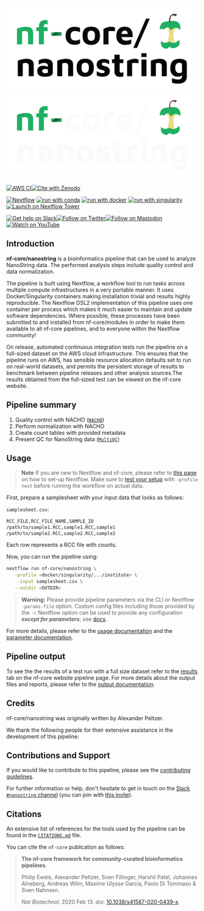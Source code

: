 # ![nf-core/nanostring](docs/images/nf-core-nanostring_logo_light.png#gh-light-mode-only) ![nf-core/nanostring](docs/images/nf-core-nanostring_logo_dark.png#gh-dark-mode-only)

[![AWS CI](https://img.shields.io/badge/CI%20tests-full%20size-FF9900?labelColor=000000&logo=Amazon%20AWS)](https://nf-co.re/nanostring/results)[![Cite with Zenodo](http://img.shields.io/badge/DOI-10.5281/zenodo.XXXXXXX-1073c8?labelColor=000000)](https://doi.org/10.5281/zenodo.XXXXXXX)

[![Nextflow](https://img.shields.io/badge/nextflow%20DSL2-%E2%89%A522.10.1-23aa62.svg)](https://www.nextflow.io/)
[![run with conda](http://img.shields.io/badge/run%20with-conda-3EB049?labelColor=000000&logo=anaconda)](https://docs.conda.io/en/latest/)
[![run with docker](https://img.shields.io/badge/run%20with-docker-0db7ed?labelColor=000000&logo=docker)](https://www.docker.com/)
[![run with singularity](https://img.shields.io/badge/run%20with-singularity-1d355c.svg?labelColor=000000)](https://sylabs.io/docs/)
[![Launch on Nextflow Tower](https://img.shields.io/badge/Launch%20%F0%9F%9A%80-Nextflow%20Tower-%234256e7)](https://tower.nf/launch?pipeline=https://github.com/nf-core/nanostring)

[![Get help on Slack](http://img.shields.io/badge/slack-nf--core%20%23nanostring-4A154B?labelColor=000000&logo=slack)](https://nfcore.slack.com/channels/nanostring)[![Follow on Twitter](http://img.shields.io/badge/twitter-%40nf__core-1DA1F2?labelColor=000000&logo=twitter)](https://twitter.com/nf_core)[![Follow on Mastodon](https://img.shields.io/badge/mastodon-nf__core-6364ff?labelColor=FFFFFF&logo=mastodon)](https://mstdn.science/@nf_core)[![Watch on YouTube](http://img.shields.io/badge/youtube-nf--core-FF0000?labelColor=000000&logo=youtube)](https://www.youtube.com/c/nf-core)

## Introduction

**nf-core/nanostring** is a bioinformatics pipeline that can be used to analyze NanoString data. The performed analysis steps include quality control and data normalization.

The pipeline is built using Nextflow, a workflow tool to run tasks across multiple compute infrastructures in a very portable manner. It uses Docker/Singularity containers making installation trivial and results highly reproducible. The Nextflow DSL2 implementation of this pipeline uses one container per process which makes it much easier to maintain and update software dependencies. Where possible, these processes have been submitted to and installed from nf-core/modules in order to make them available to all nf-core pipelines, and to everyone within the Nextflow community!

On release, automated continuous integration tests run the pipeline on a full-sized dataset on the AWS cloud infrastructure. This ensures that the pipeline runs on AWS, has sensible resource allocation defaults set to run on real-world datasets, and permits the persistent storage of results to benchmark between pipeline releases and other analysis sources.The results obtained from the full-sized test can be viewed on the nf-core website.

## Pipeline summary

1. Quality control with NACHO ([`NACHO`](https://github.com/mcanouil/NACHO/))
2. Perform normalization with NACHO
3. Create count tables with provided metadata
4. Present QC for NanoString data ([`MultiQC`](http://multiqc.info/))

## Usage

> **Note**
> If you are new to Nextflow and nf-core, please refer to [this page](https://nf-co.re/docs/usage/installation) on how
> to set-up Nextflow. Make sure to [test your setup](https://nf-co.re/docs/usage/introduction#how-to-run-a-pipeline)
> with `-profile test` before running the workflow on actual data.

First, prepare a samplesheet with your input data that looks as follows:

`samplesheet.csv`:

```csv
RCC_FILE,RCC_FILE_NAME,SAMPLE_ID
/path/to/sample1.RCC,sample1.RCC,sample1
/path/to/sample2.RCC,sample2.RCC,sample2
```

Each row represents a RCC file with counts.

Now, you can run the pipeline using:

```bash
nextflow run nf-core/nanostring \
   -profile <docker/singularity/.../institute> \
   --input samplesheet.csv \
   --outdir <OUTDIR>
```

> **Warning:**
> Please provide pipeline parameters via the CLI or Nextflow `-params-file` option. Custom config files including those
> provided by the `-c` Nextflow option can be used to provide any configuration _**except for parameters**_;
> see [docs](https://nf-co.re/usage/configuration#custom-configuration-files).

For more details, please refer to the [usage documentation](https://nf-co.re/nanostring/usage) and the [parameter documentation](https://nf-co.re/nanostring/parameters).

## Pipeline output

To see the the results of a test run with a full size dataset refer to the [results](https://nf-co.re/nanostring/results) tab on the nf-core website pipeline page.
For more details about the output files and reports, please refer to the
[output documentation](https://nf-co.re/nanostring/output).

## Credits

nf-core/nanostring was originally written by Alexander Peltzer.

We thank the following people for their extensive assistance in the development of this pipeline:

<!-- TODO nf-core: If applicable, make list of people who have also contributed -->

## Contributions and Support

If you would like to contribute to this pipeline, please see the [contributing guidelines](.github/CONTRIBUTING.md).

For further information or help, don't hesitate to get in touch on the [Slack `#nanostring` channel](https://nfcore.slack.com/channels/nanostring) (you can join with [this invite](https://nf-co.re/join/slack)).

## Citations

<!-- TODO nf-core: Add citation for pipeline after first release. Uncomment lines below and update Zenodo doi and badge at the top of this file. -->
<!-- If you use  nf-core/nanostring for your analysis, please cite it using the following doi: [10.5281/zenodo.XXXXXX](https://doi.org/10.5281/zenodo.XXXXXX) -->

An extensive list of references for the tools used by the pipeline can be found in the [`CITATIONS.md`](CITATIONS.md) file.

You can cite the `nf-core` publication as follows:

> **The nf-core framework for community-curated bioinformatics pipelines.**
>
> Philip Ewels, Alexander Peltzer, Sven Fillinger, Harshil Patel, Johannes Alneberg, Andreas Wilm, Maxime Ulysse Garcia, Paolo Di Tommaso & Sven Nahnsen.
>
> _Nat Biotechnol._ 2020 Feb 13. doi: [10.1038/s41587-020-0439-x](https://dx.doi.org/10.1038/s41587-020-0439-x).
